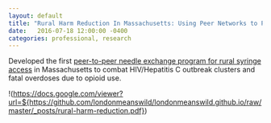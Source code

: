 ```yaml
---
layout: default
title: "Rural Harm Reduction In Massachusetts: Using Peer Networks to Prevent HIV & HCV"
date:   2016-07-18 12:00:00 -0400
categories: professional, research
---
```


Developed the first [peer-to-peer needle exchange program for rural syringe access](https://github.com/londonmeanswild/londonmeanswild.github.io/blob/master/_posts/rural-harm-reduction.pdf) in Massachusetts to combat HIV/Hepatitis C outbreak clusters and fatal overdoses due to opioid use.

!(https://docs.google.com/viewer?url=${https://github.com/londonmeanswild/londonmeanswild.github.io/raw/master/_posts/rural-harm-reduction.pdf})
